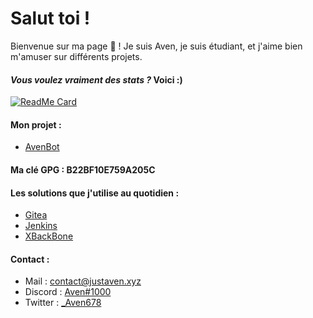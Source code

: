 # Salut toi !

Bienvenue sur ma page 👋 ! Je suis Aven, je suis étudiant, et j'aime bien m'amuser sur différents projets.

#### *Vous voulez vraiment des stats ?* Voici :)

[![ReadMe Card](https://github-readme-stats.vercel.app/api?username=Aven678&count_private=true&show_icons=true)]()

#### Mon projet :
* [AvenBot](https://wwww.justaven.xyz)

#### Ma clé GPG : B22BF10E759A205C

#### Les solutions que j'utilise au quotidien :
* [Gitea](https://git.justaven.xyz)
* [Jenkins](https://jenkins.justaven.xyz)
* [XBackBone](https://screen.justaven.xyz)

#### Contact :
* Mail : [contact@justaven.xyz](mailto:contact@justaven.xyz)
* Discord : [Aven#1000](https://discord.justaven.xyz)
* Twitter : [_Aven678](https://twitter.com/_Aven678)

